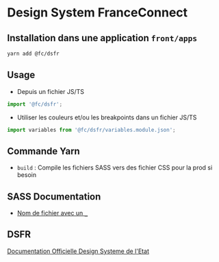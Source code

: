 # Design System FranceConnect

## Installation dans une application `front/apps`

```bash
yarn add @fc/dsfr
```

## Usage

- Depuis un fichier JS/TS

```javascript
import '@fc/dsfr';
```

- Utiliser les couleurs et/ou les breakpoints dans un fichier JS/TS

```javascript
import variables from '@fc/dsfr/variables.module.json';
```

## Commande Yarn

- `build` : Compile les fichiers SASS vers des fichier CSS pour la prod si besoin

## SASS Documentation

- [Nom de fichier avec un `_`](https://sass-lang.com/documentation/at-rules/use#partials)

## DSFR

[Documentation Officielle Design Systeme de l'Etat](https://gouvfr.atlassian.net/wiki/spaces/DB/overview?homepageId=145359476)
